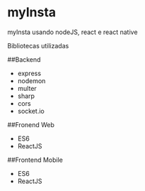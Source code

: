 # myInsta
myInsta usando nodeJS, react e react native

Bibliotecas utilizadas 

##Backend
- express
- nodemon
- multer 
- sharp
- cors
- socket.io

##Fronend Web
- ES6
- ReactJS

##Frontend Mobile
- ES6
- ReactJS